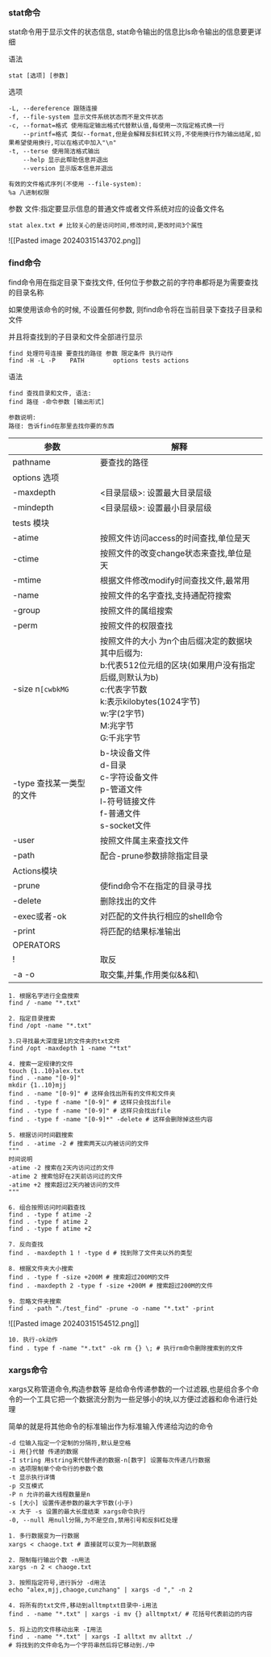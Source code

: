 ### stat命令

stat命令用于显示文件的状态信息, stat命令输出的信息比ls命令输出的信息要更详细

语法
```
stat [选项] [参数]
```

选项
```
-L, --dereference 跟随连接
-f, --file-system 显示文件系统状态而不是文件状态
-c, --format=格式 使用指定输出格式代替默认值,每使用一次指定格式换一行
    --printf=格式 类似--format,但是会解释反斜杠转义符,不使用换行作为输出结尾,如果希望使用换行,可以在格式中加入"\n"
-t, --terse 使用简洁格式输出
    --help 显示此帮助信息并退出
    --version 显示版本信息并退出

有效的文件格式序列(不使用 --file-system):
%a 八进制权限
```

参数
文件:指定要显示信息的普通文件或者文件系统对应的设备文件名

```
stat alex.txt # 比较关心的是访问时间,修改时间,更改时间3个属性
```
![[Pasted image 20240315143702.png]]

### find命令

find命令用在指定目录下查找文件, 任何位于参数之前的字符串都将是为需要查找的目录名称

如果使用该命令的时候, 不设置任何参数, 则find命令将在当前目录下查找子目录和文件

并且将查找到的子目录和文件全部进行显示

```
find 处理符号连接 要查找的路径 参数 限定条件 执行动作
find -H -L -P    PATH        options tests actions
```

语法
```
find 查找目录和文件, 语法:
find 路径 -命令参数 [输出形式]

参数说明:
路径: 告诉find在那里去找你要的东西
```

| 参数               | 解释                                                                                                                                   |
| ---------------- | ------------------------------------------------------------------------------------------------------------------------------------ |
| pathname         | 要查找的路径                                                                                                                               |
| options 选项       |                                                                                                                                      |
| -maxdepth        | <目录层级>: 设置最大目录层级                                                                                                                     |
| -mindepth        | <目录层级>: 设置最小目录层级                                                                                                                     |
| tests 模块         |                                                                                                                                      |
| -atime           | 按照文件访问access的时间查找,单位是天                                                                                                               |
| -ctime           | 按照文件的改变change状态来查找,单位是天                                                                                                              |
| -mtime           | 根据文件修改modify时间查找文件,最常用                                                                                                               |
| -name            | 按照文件的名字查找,支持通配符搜索                                                                                                                    |
| -group           | 按照文件的属组搜索                                                                                                                            |
| -perm            | 按照文件的权限查找                                                                                                                            |
| -size n`[cwbkMG` | 按照文件的大小 为n个由后缀决定的数据块<br>其中后缀为:<br>b:代表512位元组的区块(如果用户没有指定后缀,则默认为b)<br>c:代表字节数<br>k:表示kilobytes(1024字节)<br>w:字(2字节)<br>M:兆字节<br>G:千兆字节 |
| -type 查找某一类型的文件  | b-块设备文件<br>d-目录<br>c-字符设备文件<br>p-管道文件<br>l-符号链接文件<br>f-普通文件<br>s-socket文件                                                            |
| -user            | 按照文件属主来查找文件                                                                                                                          |
| -path            | 配合-prune参数排除指定目录                                                                                                                     |
| Actions模块        |                                                                                                                                      |
| -prune           | 使find命令不在指定的目录寻找                                                                                                                     |
| -delete          | 删除找出的文件                                                                                                                              |
| -exec或者-ok       | 对匹配的文件执行相应的shell命令                                                                                                                   |
| -print           | 将匹配的结果标准输出                                                                                                                           |
| OPERATORS        |                                                                                                                                      |
| !                | 取反                                                                                                                                   |
| -a -o            | 取交集,并集,作用类似&&和\                                                                                                                      |

```shell
1. 根据名字进行全盘搜索
find / -name "*.txt"

2. 指定目录搜索
find /opt -name "*.txt"

3.只寻找最大深度是1的文件夹的txt文件
find /opt -maxdepth 1 -name "*txt" 

4. 搜索一定规律的文件
touch {1..10}alex.txt
find . -name "[0-9]"
mkdir {1..10}mjj
find . -name "[0-9]" # 这样会找出所有的文件和文件夹
find . -type f -name "[0-9]" # 这样只会找出file
find . -type f -name "[0-9]" # 这样只会找出file
find . -type f -name "[0-9]*" -delete # 这样会删除掉这些内容

5. 根据访问时间戳搜索
find . -atime -2 # 搜索两天以内被访问的文件
"""
时间说明
-atime -2 搜索在2天内访问过的文件
-atime 2 搜索恰好在2天前访问过的文件
-atime +2 搜索超过2天内被访问的文件
"""

6. 组合按照访问时间戳查找
find . -type f atime -2
find . -type f atime 2
find . -type f atime +2

7. 反向查找
find . -maxdepth 1 ! -type d # 找到除了文件夹以外的类型

8. 根据文件夹大小搜索
find . -type f -size +200M # 搜索超过200M的文件
find . -maxdepth 2 -type f -size +200M # 搜索超过200M的文件

9. 忽略文件夹搜索
find . -path "./test_find" -prune -o -name "*.txt" -print
```
![[Pasted image 20240315154512.png]]
```shell
10. 执行-ok动作
find . type f -name "*.txt" -ok rm {} \; # 执行rm命令删除搜索到的文件
```


### xargs命令

xargs又称管道命令,构造参数等
是给命令传递参数的一个过滤器,也是组合多个命令的一个工具它把一个数据流分割为一些足够小的块,以方便过滤器和命令进行处理

简单的就是将其他命令的标准输出作为标准输入传递给沟边的命令
```
-d 位输入指定一个定制的分隔符,默认是空格
-i 用{}代替 传递的数据
-I string 用string来代替传递的数据-n[数字] 设置每次传递几行数据
-n 选项限制单个命令行的参数个数
-t 显示执行详情
-p 交互模式
-P n 允许的最大线程数量是n
-s [大小] 设置传递参数的最大字节数(小于)
-x 大于 -s 设置的最大长度结束 xargs命令执行
-0, --null 用null分隔,为不是空白,禁用引号和反斜杠处理
```

```shell
1. 多行数据变为一行数据
xargs < chaoge.txt # 直接就可以变为一阿航数据

2. 限制每行输出个数 -n用法
xargs -n 2 < chaoge.txt

3. 按照指定符号,进行拆分 -d用法
echo "alex,mjj,chaoge,cunzhang" | xargs -d "," -n 2

4. 将所有的txt文件,移动到alltmptxt目录中-i用法
find . -name "*.txt" | xargs -i mv {} alltmptxt/ # 花括号代表前边的内容

5. 将上边的文件移动出来 -I用法
find . -name "*.txt" | xargs -I alltxt mv alltxt ./
# 将找到的文件命名为一个字符串然后将它移动到./中

```